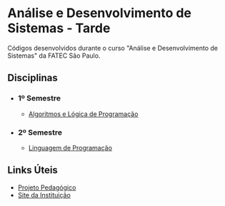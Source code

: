 # Análise e Desenvolvimento de Sistemas - Tarde
Códigos desenvolvidos durante o curso "Análise e Desenvolvimento de Sistemas" da FATEC São Paulo.

## Disciplinas

- ### 1º Semestre
  - [Algoritmos e Lógica de Programação](IAL-002/)

- ### 2º Semestre
  - [Linguagem de Programação](ILP-010/)

## Links Úteis
- [Projeto Pedagógico](http://www.fatecsp.br/paginas/proj_ped_ads.pdf)
- [Site da Instituição](http://www.fatecsp.br)
